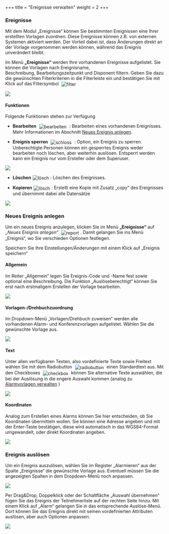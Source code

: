 +++
title = "Ereignisse verwalten"
weight = 2
+++

### Ereignisse

Mit dem Modul „Ereignisse“ können Sie bestimmten Ereignissen eine Ihrer erstellten Vorlagen zuordnen. Diese Ereignisse können z.B. von 
externen Systemen aktiviert werden. Der Vorteil dabei ist, dass Änderungen direkt an der Vorlage vorgenommen werden können, während das
Ereignis unverändert bleibt.


Im Menü **„Ereignisse“** werden Ihre vorhandenen Ereignisse aufgelistet. Sie können die Vorlagen nach Ereignisname,  
Beschreibung, Bearbeitungszeitpunkt und Disponent filtern. Geben Sie dazu die gewünschten Filterkriterien in die Filterleiste ein 
und bestätigen Sie mit Klick auf das Filtersymbol 
<img src="/img/filtersymbol.png" alt="filter" style='vertical-align:middle;display:inline;margin:0px 5px; '>

![](/img/mutieren_zusatzmodule_ereignis.png?classes=shadow)

<a name="funktionen"></a>
#### Funktionen

Folgende Funktionen stehen zur Verfügung

 - **Bearbeiten** <img src="/img/bearbeitungsicon.png" alt="bearbeiten" style='vertical-align:middle;display:inline;margin:0px 5px; '> : 
 Bearbeiten eines vorhandenen Ereignisses. Mehr Informationen im Abschnitt [Neues Ereignis anlegen](#neues_ereignis_anlegen).
 
 - **Ereignis sperren** <img src="/img/schlosssymbol.png" alt="schloss" style='vertical-align:middle;display:inline;margin:0px 5px; '> : 
 Option, ein Ereignis zu sperren. Unberechtigte Personen können ein gesperrtes Ereignis weder bearbeiten noch löschen, aber weiterhin auslösen. Entsperrt werden kann ein Ereignis nur vom Ersteller oder dem Superuser.
 
 ![](/img/mutieren_zusatzmodule_ereignis_funktionen_sperren.png?classes=shadow)
 
  
 - **Löschen**<img src="/img/loesch-icon.png" alt="lösch" style='vertical-align:middle;display:inline;margin:0px 5px; '>: Löschen des Ereignisses.
 
 - **Kopieren**<img src="/img/kopiersymbol.png" alt="lösch" style='vertical-align:middle;display:inline;margin:0px 5px; '>: Erstellt eine Kopie mit Zusatz „copy“ des Ereignisses  und übernimmt dabei alle Datensätze 

![](/img/mutieren_zusatzmodule_ereignis_funktionen_kopieren.png?classes=shadow)





<a name="neues_ereignis_anlegen"></a>
### Neues Ereignis anlegen

Um ein neues Ereignis anzulegen, klicken Sie im Menü **„Ereignisse“** auf *„Neues Ereignis anlegen“* <img src="/img/mutieren_zusatzmodule_ereignis_neues_ereignis_anlegen.png" alt="report" style='vertical-align:middle;display:inline;margin:0px 5px; '>.
Damit gelangen Sie ins Menü „Ereignis“, wo Sie verschieden Optionen festlegen.   
  
Speichern Sie Ihre Einstellungen/Änderungen mit einem Klick auf „Ereignis speichern“


<a name="allgemein"></a>
#### Allgemein

Im Reiter „Allgemein“ legen Sie Ereignis-Code und -Name fest sowie optional eine Beschreibung. 
Die Funktion „Auslöseberechtigt“ können Sie erst nach erstmaligem Erstellen der Vorlage bearbeiten. 

![](/img/mutieren_zusatzmodule_ereignis_allgemein.png?classes=shadow)


<a name="vorlagenzuordnung"></a>
#### Vorlagen-/Drehbuchzuordnung

Im Dropdown-Menü „Vorlagen/Drehbuch zuweisen“ werden alle vorhandenen Alarm- und Konferenzvorlagen aufgelistet. Wählen Sie die gewünschte Vorlage aus.

 
![](/img/mutieren_zusatzmodule_ereignis_vorlagenzuordnung.png?classes=shadow)



<a name="text"></a>
#### Text

Unter allen verfügbaren Texten, also vordefinierte Texte sowie Freitext wählen Sie mit dem Radiobutton <img src="/img/auswahl_rund.png" alt="radiobutton" style='vertical-align:middle;display:inline;margin:0px 5px; '>
einen Standardtext aus. Mit den Checkboxes <img src="/img/auswahl_eckig.png" alt="checkbox" style='vertical-align:middle;display:inline;margin:0px 5px; '>
können Sie alternative Texte auswählen, die bei der Auslösung in die engere Auswahl kommen \(analog zu [Alarmvorlagen verwalten](/de/mutieren/zusatzmodule/alarmvorlagen-verwalten/#text) \)

![](/img/mutieren_zusatzmodule_ereignis_texte.png?classes=shadow)

<a name="koordinaten"></a>
#### Koordinaten

Analog zum Erstellen eines Alarms können Sie hier entscheiden, ob Sie Koordinaten übermitteln wollen. Sie können eine Adresse angeben und mit 
der Enter-Taste bestätigen, diese wird automatisch in das WGS84-Format umgewandelt, oder direkt Koordinaten angeben.

![](/img/mutieren_zusatzmodule_ereignis_koordinaten.png?classes=shadow)




### Ereignis auslösen

Um ein Ereignis auszulösen, wählen Sie im Register „Alarmieren“ aus der Spalte „Ereignisse“ die gewünschte Vorlage aus. Eventuell müssen Sie die angezeigten Spalten in dem Dropdown-Menü noch anpassen.

![](/img/mutieren_zusatzmodule_ereignis_dropdown.png?classes=shadow)

Per Drag&Drop, Doppelklick oder der Schaltfläche „Auswahl übernehmen“ fügen Sie das Ereignis der Teilnehmerliste auf der rechten Seite hinzu. Mit einem Klick auf „Alarm“ gelangen Sie in das entsprechende Auslöse-Menü. 
Dort können Sie das Ereignis direkt mit seinen vordefinierten Attributen auslösen, aber auch Optionen anpassen.

![](/img/mutieren_zusatzmodule_ereignis_ausloesen.png?classes=shadow)



